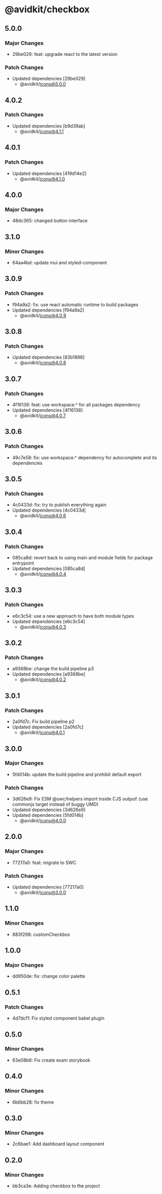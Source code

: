 # @avidkit/checkbox

## 5.0.0

### Major Changes

- 29be029: feat: upgrade react to the latest version

### Patch Changes

- Updated dependencies [29be029]
  - @avidkit/icons@5.0.0

## 4.0.2

### Patch Changes

- Updated dependencies [b9d39ab]
  - @avidkit/icons@4.1.1

## 4.0.1

### Patch Changes

- Updated dependencies [419d14e2]
  - @avidkit/icons@4.1.0

## 4.0.0

### Major Changes

- 48dc365: changed button interface

## 3.1.0

### Minor Changes

- 64aa4bd: update mui and styled-component

## 3.0.9

### Patch Changes

- f94a9a2: fix: use react automatic runtime to build packages
- Updated dependencies [f94a9a2]
  - @avidkit/icons@4.0.9

## 3.0.8

### Patch Changes

- Updated dependencies [83b1896]
  - @avidkit/icons@4.0.8

## 3.0.7

### Patch Changes

- 4f16138: feat: use workspace:^ for all packages dependency
- Updated dependencies [4f16138]
  - @avidkit/icons@4.0.7

## 3.0.6

### Patch Changes

- 49c7e58: fix: use workspace:^ dependency for autocomplete and its dependencies

## 3.0.5

### Patch Changes

- 4c0433d: fix: try to publish everything again
- Updated dependencies [4c0433d]
  - @avidkit/icons@4.0.6

## 3.0.4

### Patch Changes

- 085ca8d: revert back to using main and module fields for package entrypoint
- Updated dependencies [085ca8d]
  - @avidkit/icons@4.0.4

## 3.0.3

### Patch Changes

- e6c3c54: use a new approach to have both module types
- Updated dependencies [e6c3c54]
  - @avidkit/icons@4.0.3

## 3.0.2

### Patch Changes

- a9368be: change the build pipeline p3
- Updated dependencies [a9368be]
  - @avidkit/icons@4.0.2

## 3.0.1

### Patch Changes

- 2a0fd7c: Fix build pipeline p2
- Updated dependencies [2a0fd7c]
  - @avidkit/icons@4.0.1

## 3.0.0

### Major Changes

- 5fd014b: update the build pipeline and prohibit default export

### Patch Changes

- 3d626e9: Fix ESM @swc/helpers import inside CJS output! (use commonjs target instead of buggy UMD)
- Updated dependencies [3d626e9]
- Updated dependencies [5fd014b]
  - @avidkit/icons@4.0.0

## 2.0.0

### Major Changes

- 77217a0: feat: migrate to SWC

### Patch Changes

- Updated dependencies [77217a0]
  - @avidkit/icons@3.0.0

## 1.1.0

### Minor Changes

- 883f298: customCheckbox

## 1.0.0

### Major Changes

- dd950de: fix: change color palette

## 0.5.1

### Patch Changes

- 4d7dcf1: Fix styled component babel plugin

## 0.5.0

### Minor Changes

- 63e08b6: Fix create exam storybook

## 0.4.0

### Minor Changes

- 6b6bb28: fix theme

## 0.3.0

### Minor Changes

- 2c6bae1: Add dashboard layout component

## 0.2.0

### Minor Changes

- bb3ca3e: Adding checkbox to the project
